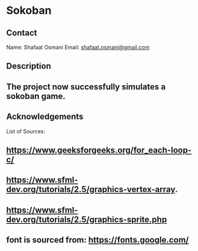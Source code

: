 # Sokoban

## Contact
Name: Shafaat Osmani
Email: shafaat.osmani@gmail.com


## Description
## The project now successfully simulates a sokoban game. 

## Acknowledgements
List of Sources:

## https://www.geeksforgeeks.org/for_each-loop-c/
## https://www.sfml-dev.org/tutorials/2.5/graphics-vertex-array.
## https://www.sfml-dev.org/tutorials/2.5/graphics-sprite.php
## font is sourced from: https://fonts.google.com/
